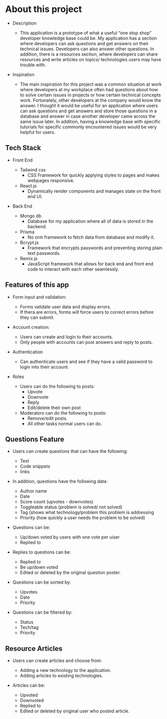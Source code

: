 # About this project

- Description
	- This application is a prototype of what a useful “one stop shop” developer knowledge base could be. My application has a section where developers can ask questions and get answers on their technical issues. Developers can also answer other questions. In addition, there is a resources section, where developers can share resources and write articles on topics/ technologies users may have trouble with.


- Inspiration
  	- The main inspiration for this project was a common situation at work where developers at my workplace often had questions about how to solve certain issues in projects or how certain technical concepts work. Fortunately, other developers at the company would know the answer. I thought it would be useful for an application where users can ask questions and get answers and store those questions in a database and answer in case another developer came across the same issue later. In addition, having a knowledge base with specific tutorials for specific commonly encountered issues would be very helpful for users.


## Tech Stack

- Front End  
	- Tailwind css
		- CSS Framework for quickly applying styles to pages and makes webpages responsive.
	- React.js
		- Dynamically render components and manages state on the front end UI.

- Back End
	- Mongo db
		- Database for my application where all of data is stored in the backend.
	- Prisma
		- No orm framework to fetch data from database and modify it.
	- Bcrypt.js
		- Framework that encrypts passwords and preventing storing plain text passwords.
	- Remix.js
		- JavaScript framework that allows for back end and front end code to interact with each other seamlessly.
	

## Features of this app


- Form input and validation:
     - Forms validate user data and display errors.
     - If thera are errors, forms will force users to correct errors before they can submit.
      
- Account creation:
     - Users can create and login to their accounts. 
     - Only people with accounts can post answers and reply to posts.

- Authentication
     - Can authenticate users and see if they have a valid password to login into their account.

- Roles
   - Users can do the following to posts:
	 - Upvote
	 - Downvote
	 - Reply 
	 - Edit/delete their own post
   - Moderators can do the following to posts:
	   - Remove/edit posts.
	   - All other tasks normal users can do.

## Questions Feature

- Users can create questions that can have the following:
	- Text
	- Code snippets
	- links

- In addition, questions have the following data:
	- Author name
	- Date
	- Score count (upvotes - downvotes)
	- Toggleable status (problem is solved/ not solved)
	- Tag (shows what technology/problem this problem is addressing
	- Priority (how quickly a user needs the problem to be solved)

- Questions can be:
	- Up/down voted by users with one vote per uiser
	- Replied to
	
- Replies to questions can be:
	- Replied to
	- Be up/down voted
	- Edited or deleted by the original question poster.
 
- Questions can be sorted by:
	- Upvotes
	- Date
	- Priority

- Questions can be filtered by:
	- Status
	- Tech/tag
	- Priority

## Resource Articles

- Users can create articles and choose from:
	- Adding a new technology to the application.
	- Adding articles to existing technologies.

- Articles can be:
	- Upvoted
	- Downvoted	
	- Replied to
	- Edited or deleted by original user who posted article.






